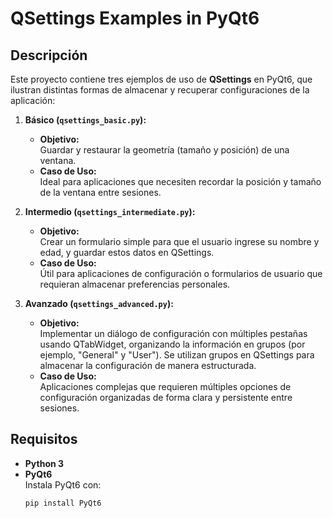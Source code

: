 # QSettings Examples in PyQt6

## Descripción

Este proyecto contiene tres ejemplos de uso de **QSettings** en PyQt6, que ilustran distintas formas de almacenar y recuperar configuraciones de la aplicación:

1. **Básico (`qsettings_basic.py`):**
   - **Objetivo:**  
     Guardar y restaurar la geometría (tamaño y posición) de una ventana.
   - **Caso de Uso:**  
     Ideal para aplicaciones que necesiten recordar la posición y tamaño de la ventana entre sesiones.

2. **Intermedio (`qsettings_intermediate.py`):**
   - **Objetivo:**  
     Crear un formulario simple para que el usuario ingrese su nombre y edad, y guardar estos datos en QSettings.
   - **Caso de Uso:**  
     Útil para aplicaciones de configuración o formularios de usuario que requieran almacenar preferencias personales.

3. **Avanzado (`qsettings_advanced.py`):**
   - **Objetivo:**  
     Implementar un diálogo de configuración con múltiples pestañas usando QTabWidget, organizando la información en grupos (por ejemplo, "General" y "User"). Se utilizan grupos en QSettings para almacenar la configuración de manera estructurada.
   - **Caso de Uso:**  
     Aplicaciones complejas que requieren múltiples opciones de configuración organizadas de forma clara y persistente entre sesiones.

## Requisitos

- **Python 3**
- **PyQt6**  
  Instala PyQt6 con:
  ```bash
  pip install PyQt6
